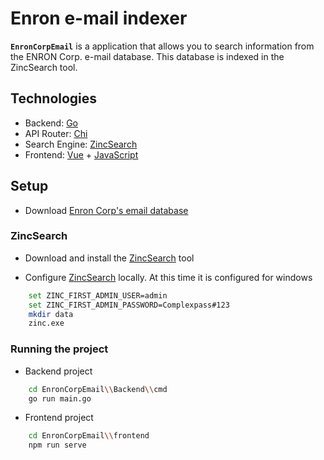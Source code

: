 # Enron e-mail indexer
**`EnronCorpEmail`** is a application that allows you to search information from the ENRON Corp. e-mail database. This database is indexed in the ZincSearch tool.

## Technologies

- Backend: [Go](https://go.dev/)
- API Router: [Chi](https://github.com/go-chi/chi)
- Search Engine: [ZincSearch](https://zincsearch.com/)
- Frontend: [Vue](https://vuejs.org/) + [JavaScript](https://developer.mozilla.org/es/docs/Web/JavaScript)

## Setup

- Download [Enron Corp's email database](http://www.cs.cmu.edu/~enron/enron_mail_20110402.tgz )

### ZincSearch

- Download and install the [ZincSearch](https://github.com/zinclabs/zinc/releases) tool

- Configure [ZincSearch](https://docs.zincsearch.com/installation/) locally. 
  At this time it is configured for windows

```bash
    set ZINC_FIRST_ADMIN_USER=admin
    set ZINC_FIRST_ADMIN_PASSWORD=Complexpass#123
    mkdir data
    zinc.exe
```

### Running the project

- Backend project

```bash
    cd EnronCorpEmail\\Backend\\cmd
    go run main.go
```

- Frontend project

```bash
    cd EnronCorpEmail\\frontend
    npm run serve
```


